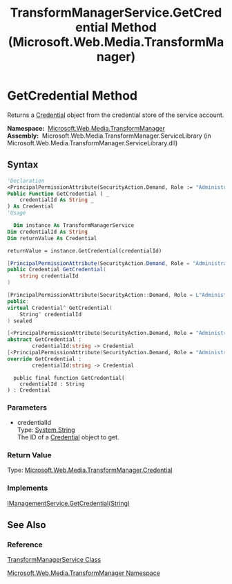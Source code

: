 ﻿---
title: TransformManagerService.GetCredential Method  (Microsoft.Web.Media.TransformManager)
TOCTitle: GetCredential Method
ms:assetid: M:Microsoft.Web.Media.TransformManager.TransformManagerService.GetCredential(System.String)
ms:mtpsurl: https://msdn.microsoft.com/en-us/library/microsoft.web.media.transformmanager.transformmanagerservice.getcredential(v=VS.90)
ms:contentKeyID: 35520826
ms.date: 06/14/2012
mtps_version: v=VS.90
f1_keywords:
- Microsoft.Web.Media.TransformManager.TransformManagerService.GetCredential
dev_langs:
- csharp
- jscript
- vb
- FSharp
- cpp
api_location:
- Microsoft.Web.Media.TransformManager.ServiceLibrary.dll
api_name:
- Microsoft.Web.Media.TransformManager.TransformManagerService.GetCredential
api_type:
- Managed
topic_type:
- apiref
- kbSyntax
product_family_name: VS
ROBOTS: INDEX,FOLLOW
---

# GetCredential Method

Returns a [Credential](credential-class-microsoft-web-media-transformmanager.md) object from the credential store of the service account.

**Namespace:**  [Microsoft.Web.Media.TransformManager](microsoft-web-media-transformmanager-namespace.md)  
**Assembly:**  Microsoft.Web.Media.TransformManager.ServiceLibrary (in Microsoft.Web.Media.TransformManager.ServiceLibrary.dll)

## Syntax

```vb
'Declaration
<PrincipalPermissionAttribute(SecurityAction.Demand, Role := "Administrators")> _
Public Function GetCredential ( _
    credentialId As String _
) As Credential
'Usage

  Dim instance As TransformManagerService
Dim credentialId As String
Dim returnValue As Credential

returnValue = instance.GetCredential(credentialId)
```

```csharp
[PrincipalPermissionAttribute(SecurityAction.Demand, Role = "Administrators")]
public Credential GetCredential(
    string credentialId
)
```

```cpp
[PrincipalPermissionAttribute(SecurityAction::Demand, Role = L"Administrators")]
public:
virtual Credential^ GetCredential(
    String^ credentialId
) sealed
```

``` fsharp
[<PrincipalPermissionAttribute(SecurityAction.Demand, Role = "Administrators")>]
abstract GetCredential : 
        credentialId:string -> Credential 
[<PrincipalPermissionAttribute(SecurityAction.Demand, Role = "Administrators")>]
override GetCredential : 
        credentialId:string -> Credential 
```

```jscript
  public final function GetCredential(
    credentialId : String
) : Credential
```

### Parameters

  - credentialId  
    Type: [System.String](https://msdn.microsoft.com/library/s1wwdcbf)  
    The ID of a [Credential](credential-class-microsoft-web-media-transformmanager.md) object to get.  

### Return Value

Type: [Microsoft.Web.Media.TransformManager.Credential](credential-class-microsoft-web-media-transformmanager.md)  

### Implements

[IManagementService.GetCredential(String)](imanagementservice-getcredential-method-microsoft-web-media-transformmanager.md)  

## See Also

### Reference

[TransformManagerService Class](transformmanagerservice-class-microsoft-web-media-transformmanager.md)

[Microsoft.Web.Media.TransformManager Namespace](microsoft-web-media-transformmanager-namespace.md)

